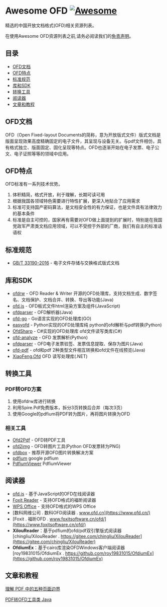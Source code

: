 # Awesome OFD [![Awesome](https://awesome.re/badge.svg)](https://awesome.re)

精选的中国开放文档格式(OFD)相关资源列表。

在使用Awesome OFD资源列表之前,请务必阅读我们的[免责声明](DISCLAIMER.md)。

## 目录

- [OFD文档](#OFD文档)
- [OFD特点](#OFD特点)
- [标准规范](#标准规范)
- [库和SDK](#库和SDK)
- [转换工具](#转换工具)
- [阅读器](#阅读器)
- [文章和教程](#文章和教程)

## OFD文档

OFD（Open Fixed-layout Documents的简称，意为开放版式文件）版式文档是版面呈现效果高度精确固定的电子文件，其呈现与设备无关。与pdf文件相仿，具有格式独立、版面固定、固化呈现等特点。OFD也逐渐开始在电子发票、电子公文、电子证照等等的领域中应用。

## OFD特点

OFD标准有一系列技术优势。

1. 体积精简，格式开放，利于理解，长期可读可用
2. 根据我国各领域特色需要进行特性扩展，更深入地贴合了应用需求
3. 标准可支持国产密码算法，是文档安全性的有力保证，也是文件具有法律效力的基本条件
4. 标准是自主可控的，国家再有需要对OFD做上面提到的扩展时，特别是在我国党政军严肃类文档应用领域，可以不受控于外部的厂商，我们有自主的标准话语权 


## 标准规范

- [GB/T 33190-2016](https://openstd.samr.gov.cn/bzgk/gb/newGbInfo?hcno=3AF6682D939116B6F5EED53D01A9DB5D) - 电子文件存储与交换格式版式文档

## 库和SDK

- [ofdrw](https://github.com/ofdrw/ofdrw) - OFD Reader & Writer 开源的OFD处理库，支持文档生成、数字签名、文档保护、文档合并、转换、导出等功能(Java)
- [ofd.js](https://github.com/DLTech21/ofd.js) - OFD板式文件html渲染方案及组件(JavaScript)
- [ofdparser](https://github.com/wangyi160/ofdparser) - OFD解析器(Java)
- [ofd-go](https://github.com/itlabers/ofd-go) - Go语言实现的OFD处理库(GO)
- [easyofd](https://github.com/renoyuan/easyofd) - Python实现的OFD处理库纯 python的ofd解析与pdf转换(Python)
- [OfdSharp](https://github.com/swpudp/OfdSharp) - C#实现的OFD处理库 ofd文件读写类库(C#)
- [ofd-analyze](https://github.com/cooker/ofd-analyze) - OFD 发票解析(Python)
- [ofdparser](https://github.com/gongdaowen/ofdparser) - OFD电子发票验签、发票信息提取、保存为图片(Java)
- [ofd-pdf](https://gitee.com/gblfy/ofd-pdf) - ofd和pdf 2种类型文件相互转换和ofd文件在线预览(Java)
- [XiaoFeng.Ofd](https://github.com/zhuovi/XiaoFeng.Ofd) OFD 读写处理库(.NET)

## 转换工具

### PDF转OFD方案
1. 使用ofdrw库进行转换
2. 利用Spire.Pdf免费版本，拆分3页转换后合并（每次3页）
3. 使用Google的pdfium将PDF转为图片，再将图片转换为OFD

### 相关工具

- [Ofd2Pdf](https://github.com/taurusxin/Ofd2Pdf) - OFD转PDF工具
- [ofd2img](https://github.com/geniusnut/ofd2img) - OFD转图片工具(Python OFD发票转为PNG)
- [ofdbox](https://github.com/QAQtutu/ofdbox) - 推荐开源OFD图片转换解决方案
- [pdfium](https://pdfium.googlesource.com/pdfium/) google pdfium
- [PdfiumViewer](https://github.com/pvginkel/PdfiumViewer) PdfiumViewer

## 阅读器

- [ofd.js](https://github.com/DLTech21/ofd.js) - 基于JavaScript的OFD在线阅读器
- [Foxit Reader](https://www.foxitsoftware.cn/pdf-reader/) - 支持OFD格式的福昕阅读器
- [WPS Office](https://www.wps.cn/) - 支持OFD格式的WPS Office
- [数科网维公司 . 数科OFD阅读器 . www.ofd.cn](https://www.ofd.cn/)
- [Foxit . 福昕OFD . www.foxitsoftware.cn/ofd/](https://www.foxitsoftware.cn/ofd/)
- **XilouReader**：基于pdfium的ofd/pdf双引擎版式阅读器
[chingliu/XilouReader . https://gitee.com/chingliu/XilouReader](https://gitee.com/chingliu/XilouReader)
- **OfdiumEx**：基于cairo库渲染OFDWindows客户端阅读器[roy19831015/OfdiumEx . https://github.com/roy19831015/OfdiumEx](https://github.com/roy19831015/OfdiumEx)
 
## 文章和教程

[理解 PDF 中的五种页面边界](https://sspai.com/post/61716)

[PDF转OFD工具类 Java](https://blog.csdn.net/qq_51239427/article/details/141218181)

